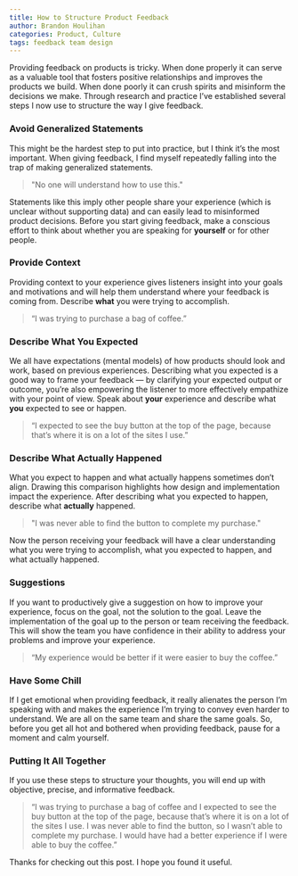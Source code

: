 ```yaml
---
title: How to Structure Product Feedback
author: Brandon Houlihan
categories: Product, Culture
tags: feedback team design
---
```


Providing feedback on products is tricky. When done properly it can serve as a valuable tool that fosters positive relationships and improves the products we build. When done poorly it can crush spirits and misinform the decisions we make. Through research and practice I’ve established several steps I now use to structure the way I give feedback. 

### Avoid Generalized Statements
This might be the hardest step to put into practice, but I think it’s the most important. When giving feedback, I find myself repeatedly falling into the trap of making generalized statements.

> "No one will understand how to use this." 

Statements like this imply other people share your experience (which is unclear without supporting data) and can easily lead to misinformed product decisions. Before you start giving feedback, make a conscious effort to think about whether you are speaking for **yourself** or for other people. 

### Provide Context
Providing context to your experience gives listeners insight into your goals and motivations and will help them understand where your feedback is coming from. Describe **what** you were trying to accomplish.

> “I was trying to purchase a bag of coffee.”

### Describe What You Expected
We all have expectations (mental models) of how products should look and work, based on previous experiences. Describing what you expected is a good way to frame your feedback — by clarifying your expected output or outcome, you’re also empowering the listener to more effectively empathize with your point of view. Speak about **your** experience and describe what **you** expected to see or happen.

> “I expected to see the buy button at the top of the page, because that’s where it is on a lot of the sites I use.”

### Describe What Actually Happened
What you expect to happen and what actually happens sometimes don’t align. Drawing this comparison highlights how design and implementation impact the experience. After describing what you expected to happen, describe what **actually** happened. 

>"I was never able to find the button to complete my purchase."

Now the person receiving your feedback will have a clear understanding what you were trying to accomplish, what you expected to happen, and what actually happened. 

### Suggestions 
If you want to productively give a suggestion on how to improve your experience, focus on the goal, not the solution to the goal. Leave the implementation of the goal up to the person or team receiving the feedback. This will show the team you have confidence in their ability to address your problems and improve your experience.

> “My experience would be better if it were easier to buy the coffee.”  

### Have Some Chill
If I get emotional when providing feedback, it really alienates the person I’m speaking with and makes the experience I’m trying to convey even harder to understand. We are all on the same team and share the same goals. So, before you get all hot and bothered when providing feedback, pause for a moment and calm yourself.

### Putting It All Together
If you use these steps to structure your thoughts, you will end up with objective, precise, and informative feedback. 

>“I was trying to purchase a bag of coffee and I expected to see the buy button at the top of the page, because that’s where it is on a lot of the sites I use. I was never able to find the button, so I wasn’t able to complete my purchase. I would have had a better experience if I were able to buy the coffee.”

Thanks for checking out this post. I hope you found it useful.